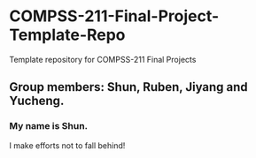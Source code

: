 # COMPSS-211-Final-Project-Template-Repo
Template repository for COMPSS-211 Final Projects
## Group members: Shun, Ruben, Jiyang and Yucheng.

### My name is Shun.
I make efforts not to fall behind!
